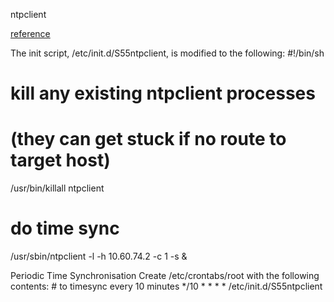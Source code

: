ntpclient

[reference](http://martybugs.net/wireless/openwrt/timesync.cgi)

The init script, /etc/init.d/S55ntpclient, is modified to the following:   #!/bin/sh

  # kill any existing ntpclient processes
  # (they can get stuck if no route to target host)
  /usr/bin/killall ntpclient

  # do time sync
  /usr/sbin/ntpclient -l -h 10.60.74.2 -c 1 -s &


Periodic Time Synchronisation  Create /etc/crontabs/root with the following contents:   # to timesync every 10 minutes
  */10 * * * * /etc/init.d/S55ntpclient
  
